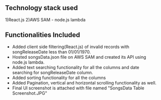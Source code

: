 ## Technology stack used
1)React.js
2)AWS SAM - node.js lambda

## Functionalities Included
* Added client side filtering(React.js) of invalid records with songReleaseDate less than 01/01/1970.
* Hosted songsData.json file on AWS SAM and created its API using node.js lambda.
* Added text searching functionality for all the columns and date searching for songReleaseDate column.
* Added sorting functionality for all the columns
* Added Pagination, vertical and horizontal scrolling functionality as well.
* Final UI screenshot is attached with file named "SongsData Table Screenshot.JPG"
